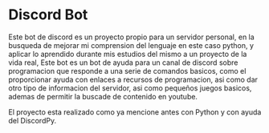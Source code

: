 # Discord Bot

Este bot de discord es un proyecto propio para un servidor personal, en la busqueda de mejorar mi comprension del lenguaje en este caso python, y aplicar lo aprendido durante mis estudios del mismo
a un proyecto de la vida real, Este bot es un bot de ayuda para un canal de discord sobre programacion que responde a una serie de comandos basicos, como el proporcionar ayuda con enlaces a recursos de programacion,
asi como dar otro tipo de informacion del servidor, asi como pequeños juegos basicos, ademas de permitir la buscade de contenido en youtube.

El proyecto esta realizado como ya mencione antes con Python y con ayuda del DiscordPy.
